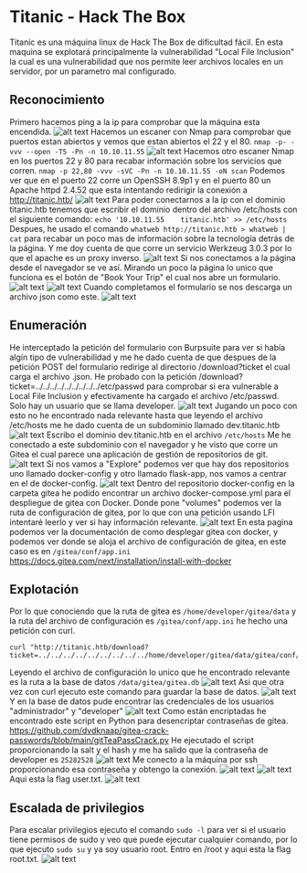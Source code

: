 # Titanic - Hack The Box
Titanic es una máquina linux de Hack The Box de dificultad fácil.
En esta maquina se explotará principalmente la vulnerabilidad "Local File Inclusion" la cual es una vulnerabilidad que nos permite leer archivos locales en un servidor, por un parametro mal configurado.
## Reconocimiento
Primero hacemos ping a la ip para comprobar que la máquina esta encendida.
![alt text](captura_2025-04-27_01-17-55.png)
Hacemos un escaner con Nmap para comprobar que puertos estan abiertos y vemos que estan abiertos el 22 y el 80.
`nmap -p- -vvv --open -T5 -Pn -n 10.10.11.55`
![alt text](captura_2025-04-27_01-23-55.png)
Hacemos otro escaner Nmap en los puertos 22 y 80 para recabar información sobre los servicios que corren.
`nmap -p 22,80 -vvv -sVC -Pn -n 10.10.11.55 -oN scan`
Podemos ver que en el puerto 22 corre un OpenSSH 8.9p1 y en el puerto 80 un Apache httpd 2.4.52 que esta intentando redirigir la conexión a http://titanic.htb/
![alt text](captura_2025-04-27_01-25-21.png)
Para poder conectarnos a la ip con el dominio titanic.htb tenemos que escribir el dominio dentro del archivo /etc/hosts con el siguiente comando: 
`echo '10.10.11.55    titanic.htb' >> /etc/hosts`
Despues, he usado el comando `whatweb http://titanic.htb > whatweb | cat` para recabar un poco mas de información sobre la tecnología detrás de la página. Y me doy cuenta de que corre un servicio Werkzeug 3.0.3 por lo que el apache es un proxy inverso.
![alt text](captura_2025-04-27_01-26-54.png)
Si nos conectamos a la página desde el navegador se ve así.
Mirando un poco la página lo unico que funciona es el botón de "Book Your Trip" el cual nos abre un formulario.
![alt text](captura_2025-04-27_01-27-25.png)
![alt text](captura_2025-04-27_01-29-42.png)
Cuando completamos el formulario se nos descarga un archivo json como este.
![alt text](captura_2025-04-27_01-30-47.png)
## Enumeración
He interceptado la petición del formulario con Burpsuite para ver si había algín tipo de vulnerabilidad y me he dado cuenta de que despues de la petición POST del formulario redirige al directorio /download?ticket el cual carga el archivo .json. He probado con la petición /download?ticket=../../../../../../../../../etc/passwd para comprobar si era vulnerable a Local File Inclusion y efectivamente ha cargado el archivo /etc/passwd.
Solo hay un usuario que se llama developer.
![alt text](captura_2025-04-27_01-34-11.png)
Jugando un poco con esto no he encontrado nada relevante hasta que leyendo el archivo /etc/hosts me he dado cuenta de un subdominio llamado dev.titanic.htb
![alt text](captura_2025-04-27_01-43-32.png)
Escribo el dominio dev.titanic.htb en el archivo `/etc/hosts`
Me he conectado a este subdominio con el navegador y he visto que corre un Gitea el cual parece una aplicación de gestión de repositorios de git.
![alt text](captura_2025-04-27_01-45-50.png)
Si nos vamos a "Explore" podemos ver que hay dos repositorios uno llamado docker-config y otro llamado flask-app, nos vamos a centrar en el de docker-config.
![alt text](captura_2025-04-27_03-47-05.png)
Dentro del repositorio docker-config en la carpeta gitea he podido encontrar un archivo docker-compose.yml para el despliegue de gitea con Docker. Donde pone "volumes" podemos ver la ruta de configuración de gitea, por lo que con una petición usando LFI intentaré leerlo y ver si hay información relevante.
![alt text](captura_2025-04-27_03-49-14.png)
En esta pagina podemos ver la documentación de como desplegar gitea con docker, y podemos ver donde se aloja el archivo de configuración de gitea, en este caso es en `/gitea/conf/app.ini`
https://docs.gitea.com/next/installation/install-with-docker
## Explotación
Por lo que conociendo que la ruta de gitea es `/home/developer/gitea/data` y la ruta del archivo de configuración es `/gitea/conf/app.ini` he hecho una petición con curl.
```
curl "http://titanic.htb/download?ticket=../../../../../../../../../home/developer/gitea/data/gitea/conf/app.ini"
```
Leyendo el archivo de configuración lo unico que he encontrado relevante es la ruta a la base de datos `/data/gitea/gitea.db`
![alt text](captura_2025-04-27_04-11-40.png)
Asi que otra vez con curl ejecuto este comando para guardar la base de datos.
![alt text](captura_2025-04-27_04-12-16.png)
Y en la base de datos pude encontrar las credenciales de los usuarios "administrador" y "developer"
![alt text](captura_2025-04-27_04-13-05.png)
Como están encriptadas he encontrado este script en Python para desencriptar contraseñas de gitea.
https://github.com/dvdknaap/gitea-crack-passwords/blob/main/gitTeaPassCrack.py
He ejecutado el script proporcionando la salt y el hash y me ha salido que la contraseña de developer es `25282528`
![alt text](captura_2025-04-27_04-37-16.png)
Me conecto a la máquina por ssh proporcionando esa contraseña y obtengo la conexión.
![alt text](captura_2025-04-27_04-40-32.png)
![alt text](captura_2025-04-27_04-40-53.png)
Aqui esta la flag user.txt.
![alt text](captura_2025-04-27_04-41-19.png)
## Escalada de privilegios
Para escalar privilegios ejecuto el comando `sudo -l` para ver si el usuario tiene permisos de sudo y veo que puede ejecutar cualquier comando, por lo que ejecuto `sudo su` y ya soy usuario root.
Entro en /root y aqui esta la flag root.txt.
![alt text](captura_2025-04-27_04-41-58.png)

